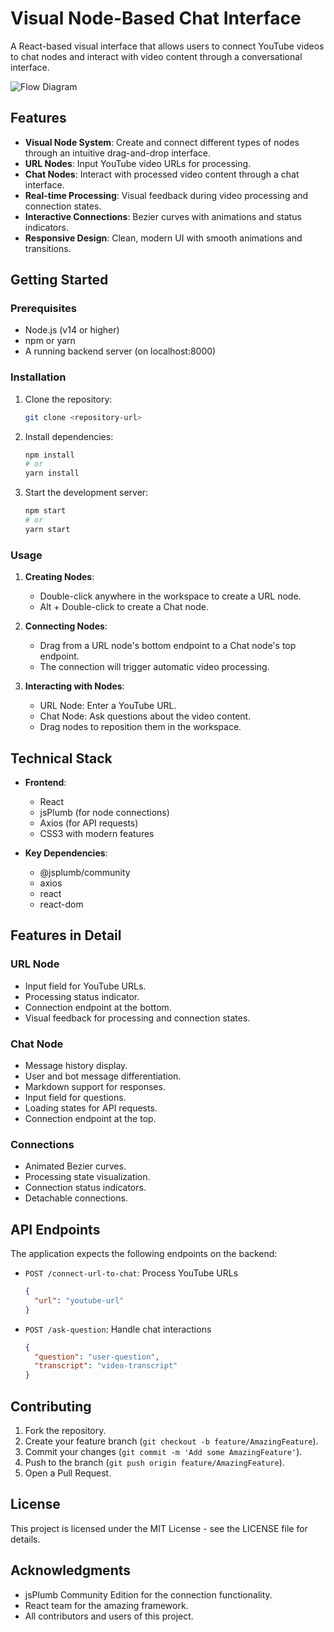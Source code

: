 # Visual Node-Based Chat Interface

A React-based visual interface that allows users to connect YouTube videos to chat nodes and interact with video content through a conversational interface.

![Flow Diagram](https://github.com/user-attachments/assets/86f2b9b9-f55f-493e-8022-13697fb91d8a)

## Features

- **Visual Node System**: Create and connect different types of nodes through an intuitive drag-and-drop interface.
- **URL Nodes**: Input YouTube video URLs for processing.
- **Chat Nodes**: Interact with processed video content through a chat interface.
- **Real-time Processing**: Visual feedback during video processing and connection states.
- **Interactive Connections**: Bezier curves with animations and status indicators.
- **Responsive Design**: Clean, modern UI with smooth animations and transitions.

## Getting Started

### Prerequisites

- Node.js (v14 or higher)
- npm or yarn
- A running backend server (on localhost:8000)

### Installation

1. Clone the repository:
   ```bash
   git clone <repository-url>
   ```

2. Install dependencies:
   ```bash
   npm install
   # or
   yarn install
   ```

3. Start the development server:
   ```bash
   npm start
   # or
   yarn start
   ```

### Usage

1. **Creating Nodes**:
   - Double-click anywhere in the workspace to create a URL node.
   - Alt + Double-click to create a Chat node.

2. **Connecting Nodes**:
   - Drag from a URL node's bottom endpoint to a Chat node's top endpoint.
   - The connection will trigger automatic video processing.

3. **Interacting with Nodes**:
   - URL Node: Enter a YouTube URL.
   - Chat Node: Ask questions about the video content.
   - Drag nodes to reposition them in the workspace.

## Technical Stack

- **Frontend**:
  - React
  - jsPlumb (for node connections)
  - Axios (for API requests)
  - CSS3 with modern features

- **Key Dependencies**:
  - @jsplumb/community
  - axios
  - react
  - react-dom

## Features in Detail

### URL Node
- Input field for YouTube URLs.
- Processing status indicator.
- Connection endpoint at the bottom.
- Visual feedback for processing and connection states.

### Chat Node
- Message history display.
- User and bot message differentiation.
- Markdown support for responses.
- Input field for questions.
- Loading states for API requests.
- Connection endpoint at the top.

### Connections
- Animated Bezier curves.
- Processing state visualization.
- Connection status indicators.
- Detachable connections.

## API Endpoints

The application expects the following endpoints on the backend:

- `POST /connect-url-to-chat`: Process YouTube URLs
  ```json
  {
    "url": "youtube-url"
  }
  ```

- `POST /ask-question`: Handle chat interactions
  ```json
  {
    "question": "user-question",
    "transcript": "video-transcript"
  }
  ```

## Contributing

1. Fork the repository.
2. Create your feature branch (`git checkout -b feature/AmazingFeature`).
3. Commit your changes (`git commit -m 'Add some AmazingFeature'`).
4. Push to the branch (`git push origin feature/AmazingFeature`).
5. Open a Pull Request.

## License

This project is licensed under the MIT License - see the LICENSE file for details.

## Acknowledgments

- jsPlumb Community Edition for the connection functionality.
- React team for the amazing framework.
- All contributors and users of this project.
